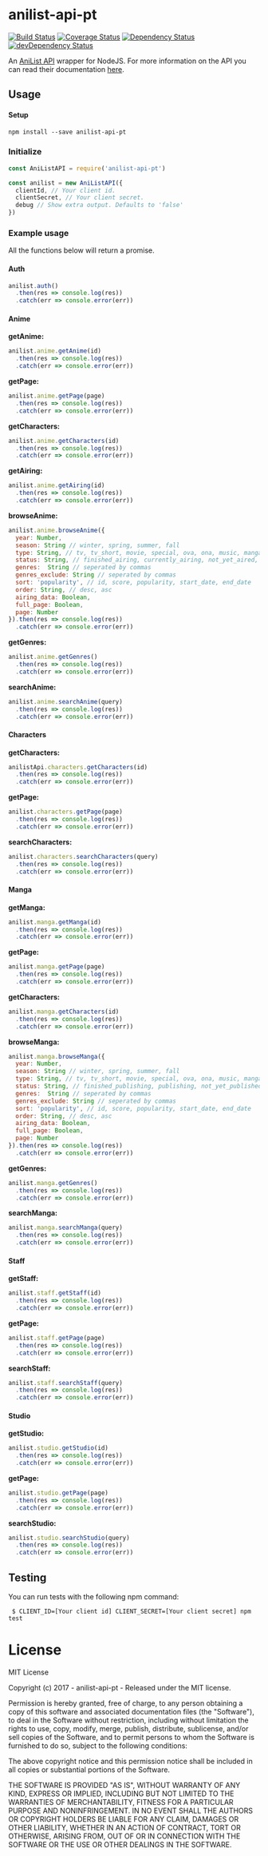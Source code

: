 # anilist-api-pt

[![Build Status](https://travis-ci.org/ChrisAlderson/anilist-api-pt.svg?branch=master)](https://travis-ci.org/ChrisAlderson/anilist-api-pt)
[![Coverage Status](https://coveralls.io/repos/github/ChrisAlderson/anilist-api-pt/badge.svg?branch=master)](https://coveralls.io/github/ChrisAlderson/anilist-api-pt?branch=master)
[![Dependency Status](https://david-dm.org/ChrisAlderson/anilist-api-pt.svg)](https://david-dm.org/ChrisAlderson/anilist-api-pt)
[![devDependency Status](https://david-dm.org/ChrisAlderson/anilist-api-pt/dev-status.svg)](https://david-dm.org/ChrisAlderson/anilist-api-pt#info=devDependencies)

An [AniList API](https://anilist-api.readthedocs.io/en/latest/introduction.html)
wrapper for NodeJS. For more information on the API you can read their
documentation [here](https://anilist-api.readthedocs.io/en/latest/introduction.html).

## Usage

#### Setup
```
npm install --save anilist-api-pt
```

### Initialize
```js
const AniListAPI = require('anilist-api-pt')

const anilist = new AniListAPI({
  clientId, // Your client id.
  clientSecret, // Your client secret.
  debug // Show extra output. Defaults to 'false'
})


```

### Example usage

All the functions below will return a promise.

#### Auth
```js
anilist.auth()
  .then(res => console.log(res))
  .catch(err => console.error(err))
```

#### Anime

**getAnime:**
```js
anilist.anime.getAnime(id)
  .then(res => console.log(res))
  .catch(err => console.error(err))
```

**getPage:**
```js
anilist.anime.getPage(page)
  .then(res => console.log(res))
  .catch(err => console.error(err))
```

**getCharacters:**
```js
anilist.anime.getCharacters(id)
  .then(res => console.log(res))
  .catch(err => console.error(err))
```

**getAiring:**
```js
anilist.anime.getAiring(id)
  .then(res => console.log(res))
  .catch(err => console.error(err))
```

**browseAnime:**
```js
anilist.anime.browseAnime({
  year: Number,
  season: String // winter, spring, summer, fall
  type: String, // tv, tv_short, movie, special, ova, ona, music, manga, novel, one_shot, doujin, manhua, manhwa
  status: String, // finished_airing, currently_airing, not_yet_aired, cancelled
  genres:  String // seperated by commas
  genres_exclude: String // seperated by commas
  sort: 'popularity', // id, score, popularity, start_date, end_date
  order: String, // desc, asc
  airing_data: Boolean,
  full_page: Boolean,
  page: Number
}).then(res => console.log(res))
  .catch(err => console.error(err))
```

**getGenres:**
```js
anilist.anime.getGenres()
  .then(res => console.log(res))
  .catch(err => console.error(err))
```

**searchAnime:**
```js
anilist.anime.searchAnime(query)
  .then(res => console.log(res))
  .catch(err => console.error(err))
```

#### Characters

**getCharacters:**
```js
anilistApi.characters.getCharacters(id)
  .then(res => console.log(res))
  .catch(err => console.error(err))
```

**getPage:**
```js
anilist.characters.getPage(page)
  .then(res => console.log(res))
  .catch(err => console.error(err))
```

**searchCharacters:**
```js
anilist.characters.searchCharacters(query)
  .then(res => console.log(res))
  .catch(err => console.error(err))
```

#### Manga

**getManga:**
```js
anilist.manga.getManga(id)
  .then(res => console.log(res))
  .catch(err => console.error(err))
```

**getPage:**
```js
anilist.manga.getPage(page)
  .then(res => console.log(res))
  .catch(err => console.error(err))
```

**getCharacters:**
```js
anilist.manga.getCharacters(id)
  .then(res => console.log(res))
  .catch(err => console.error(err))
```

**browseManga:**
```js
anilist.manga.browseManga({
  year: Number,
  season: String // winter, spring, summer, fall
  type: String, // tv, tv_short, movie, special, ova, ona, music, manga, novel, one_shot, doujin, manhua, manhwa
  status: String, // finished_publishing, publishing, not_yet_published, cancelled
  genres:  String // seperated by commas
  genres_exclude: String // seperated by commas
  sort: 'popularity', // id, score, popularity, start_date, end_date
  order: String, // desc, asc
  airing_data: Boolean,
  full_page: Boolean,
  page: Number
}).then(res => console.log(res))
  .catch(err => console.error(err))
```

**getGenres:**
```js
anilist.manga.getGenres()
  .then(res => console.log(res))
  .catch(err => console.error(err))
```

**searchManga:**
```js
anilist.manga.searchManga(query)
  .then(res => console.log(res))
  .catch(err => console.error(err))
```

#### Staff

**getStaff:**
```js
anilist.staff.getStaff(id)
  .then(res => console.log(res))
  .catch(err => console.error(err))
```

**getPage:**
```js
anilist.staff.getPage(page)
  .then(res => console.log(res))
  .catch(err => console.error(err))
```

**searchStaff:**
```js
anilist.staff.searchStaff(query)
  .then(res => console.log(res))
  .catch(err => console.error(err))
```

#### Studio

**getStudio:**
```js
anilist.studio.getStudio(id)
  .then(res => console.log(res))
  .catch(err => console.error(err))
```

**getPage:**
```js
anilist.studio.getPage(page)
  .then(res => console.log(res))
  .catch(err => console.error(err))
```

**searchStudio:**
```js
anilist.studio.searchStudio(query)
  .then(res => console.log(res))
  .catch(err => console.error(err))
```

## Testing

You can run tests with the following npm command:
```
 $ CLIENT_ID=[Your client id] CLIENT_SECRET=[Your client secret] npm test
```

# License

MIT License

Copyright (c) 2017 - anilist-api-pt - Released under the MIT license.

Permission is hereby granted, free of charge, to any person obtaining a copy
of this software and associated documentation files (the "Software"), to deal
in the Software without restriction, including without limitation the rights
to use, copy, modify, merge, publish, distribute, sublicense, and/or sell
copies of the Software, and to permit persons to whom the Software is
furnished to do so, subject to the following conditions:

The above copyright notice and this permission notice shall be included in all
copies or substantial portions of the Software.

THE SOFTWARE IS PROVIDED "AS IS", WITHOUT WARRANTY OF ANY KIND, EXPRESS OR
IMPLIED, INCLUDING BUT NOT LIMITED TO THE WARRANTIES OF MERCHANTABILITY,
FITNESS FOR A PARTICULAR PURPOSE AND NONINFRINGEMENT. IN NO EVENT SHALL THE
AUTHORS OR COPYRIGHT HOLDERS BE LIABLE FOR ANY CLAIM, DAMAGES OR OTHER
LIABILITY, WHETHER IN AN ACTION OF CONTRACT, TORT OR OTHERWISE, ARISING FROM,
OUT OF OR IN CONNECTION WITH THE SOFTWARE OR THE USE OR OTHER DEALINGS IN THE
SOFTWARE.
